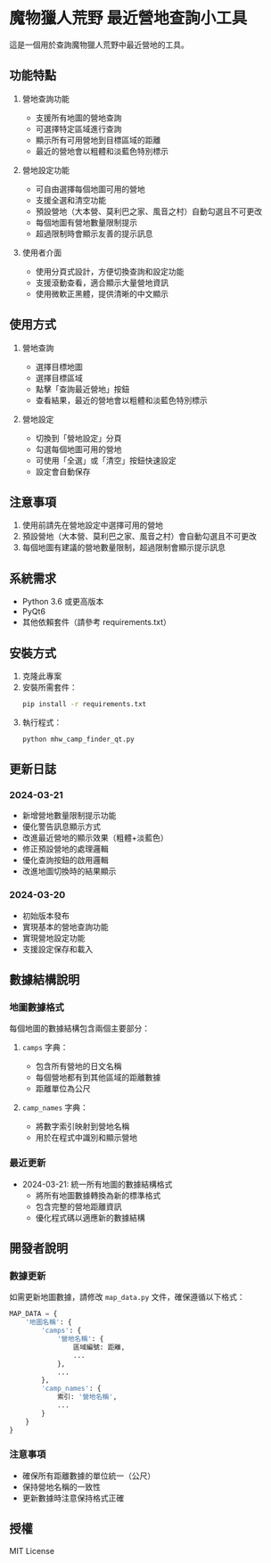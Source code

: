 # 魔物獵人荒野 最近營地查詢小工具

這是一個用於查詢魔物獵人荒野中最近營地的工具。

## 功能特點

1. 營地查詢功能
   - 支援所有地圖的營地查詢
   - 可選擇特定區域進行查詢
   - 顯示所有可用營地到目標區域的距離
   - 最近的營地會以粗體和淡藍色特別標示

2. 營地設定功能
   - 可自由選擇每個地圖可用的營地
   - 支援全選和清空功能
   - 預設營地（大本營、莫利巴之家、風音之村）自動勾選且不可更改
   - 每個地圖有營地數量限制提示
   - 超過限制時會顯示友善的提示訊息

3. 使用者介面
   - 使用分頁式設計，方便切換查詢和設定功能
   - 支援滾動查看，適合顯示大量營地資訊
   - 使用微軟正黑體，提供清晰的中文顯示

## 使用方式

1. 營地查詢
   - 選擇目標地圖
   - 選擇目標區域
   - 點擊「查詢最近營地」按鈕
   - 查看結果，最近的營地會以粗體和淡藍色特別標示

2. 營地設定
   - 切換到「營地設定」分頁
   - 勾選每個地圖可用的營地
   - 可使用「全選」或「清空」按鈕快速設定
   - 設定會自動保存

## 注意事項

1. 使用前請先在營地設定中選擇可用的營地
2. 預設營地（大本營、莫利巴之家、風音之村）會自動勾選且不可更改
3. 每個地圖有建議的營地數量限制，超過限制會顯示提示訊息

## 系統需求

- Python 3.6 或更高版本
- PyQt6
- 其他依賴套件（請參考 requirements.txt）

## 安裝方式

1. 克隆此專案
2. 安裝所需套件：
   ```bash
   pip install -r requirements.txt
   ```
3. 執行程式：
   ```bash
   python mhw_camp_finder_qt.py
   ```

## 更新日誌

### 2024-03-21
- 新增營地數量限制提示功能
- 優化警告訊息顯示方式
- 改進最近營地的顯示效果（粗體+淡藍色）
- 修正預設營地的處理邏輯
- 優化查詢按鈕的啟用邏輯
- 改進地圖切換時的結果顯示

### 2024-03-20
- 初始版本發布
- 實現基本的營地查詢功能
- 實現營地設定功能
- 支援設定保存和載入

## 數據結構說明

### 地圖數據格式

每個地圖的數據結構包含兩個主要部分：

1. `camps` 字典：
   - 包含所有營地的日文名稱
   - 每個營地都有到其他區域的距離數據
   - 距離單位為公尺

2. `camp_names` 字典：
   - 將數字索引映射到營地名稱
   - 用於在程式中識別和顯示營地

### 最近更新

- 2024-03-21: 統一所有地圖的數據結構格式
  - 將所有地圖數據轉換為新的標準格式
  - 包含完整的營地距離資訊
  - 優化程式碼以適應新的數據結構

## 開發者說明

### 數據更新

如需更新地圖數據，請修改 `map_data.py` 文件，確保遵循以下格式：

```python
MAP_DATA = {
    '地圖名稱': {
        'camps': {
            '營地名稱': {
                區域編號: 距離,
                ...
            },
            ...
        },
        'camp_names': {
            索引: '營地名稱',
            ...
        }
    }
}
```

### 注意事項

- 確保所有距離數據的單位統一（公尺）
- 保持營地名稱的一致性
- 更新數據時注意保持格式正確

## 授權

MIT License 